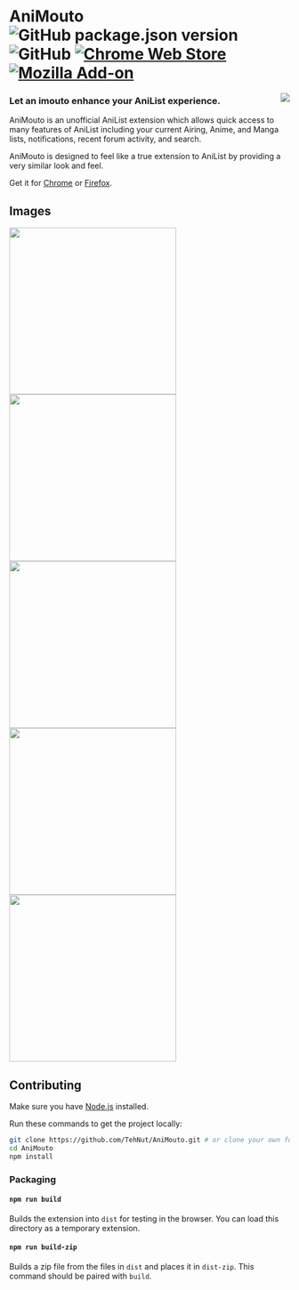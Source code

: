# AniMouto ![GitHub package.json version](https://img.shields.io/github/package-json/v/TehNut/AniMouto.svg?color=%230098fd&style=for-the-badge) ![GitHub](https://img.shields.io/github/license/TehNut/AniMouto.svg?style=for-the-badge) [![Chrome Web Store](https://img.shields.io/chrome-web-store/rating/ilhjhegbgdghfkdgeahkpikkjgaaoklh.svg?label=Chrome&style=for-the-badge&logo=google-chrome)](https://chrome.google.com/webstore/detail/animouto/ilhjhegbgdghfkdgeahkpikkjgaaoklh) [![Mozilla Add-on](https://img.shields.io/amo/rating/animouto.svg?label=Firefox&style=for-the-badge&logo=mozilla-firefox)](https://addons.mozilla.org/en-US/firefox/addon/animouto/)

<a href="https://www.animouto.moe/"><img align="right" src="https://www.animouto.moe/static/logo_128px_bg.png"></a>

### Let an imouto enhance your AniList experience.

AniMouto is an unofficial AniList extension which allows quick access to many features of AniList including your current Airing, Anime, and Manga lists, notifications, recent forum activity, and search.

AniMouto is designed to feel like a true extension to AniList by providing a very similar look and feel.

Get it for [Chrome](https://chrome.google.com/webstore/detail/animouto/ilhjhegbgdghfkdgeahkpikkjgaaoklh) or [Firefox](https://addons.mozilla.org/en-US/firefox/addon/animouto/).

## Images

<img src="https://www.animouto.moe/static/preview_watching.png" width="300"><img src="https://www.animouto.moe/static/preview_search.png" width="300"><img src="https://www.animouto.moe/static/preview_detail.png" width="300"><img src="https://www.animouto.moe/static/preview_notifications.png" width="300"><img src="https://www.animouto.moe/static/preview_forum.png" width="300">

## Contributing

Make sure you have [Node.js](https://nodejs.org/) installed.

Run these commands to get the project locally:

```sh
git clone https://github.com/TehNut/AniMouto.git # or clone your own fork
cd AniMouto
npm install
```

### Packaging

#### `npm run build`

Builds the extension into `dist` for testing in the browser. You can load this directory as a temporary extension.

#### `npm run build-zip`

Builds a zip file from the files in `dist` and places it in `dist-zip`. This command should be paired with `build`.
